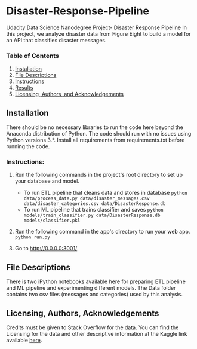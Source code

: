# Disaster-Response-Pipeline
Udacity Data Science Nanodegree Project- Disaster Response Pipeline
In this project, we analyze disaster data from Figure Eight to build a model for an API that classifies disaster messages.

### Table of Contents

1. [Installation](#installation)
2. [File Descriptions](#files)
3. [Instructions](#Instructions)
3. [Results](#results)
4. [Licensing, Authors, and Acknowledgements](#licensing)

## Installation <a name="installation"></a>

There should be no necessary libraries to run the code here beyond the Anaconda distribution of Python.  The code should run with no issues using Python versions 3.*. Install all requirements from requirements.txt before running the code.


### Instructions: <a name="Instructions"></a>
1. Run the following commands in the project's root directory to set up your database and model.

    - To run ETL pipeline that cleans data and stores in database
        `python data/process_data.py data/disaster_messages.csv data/disaster_categories.csv data/DisasterResponse.db`
    - To run ML pipeline that trains classifier and saves
        `python models/train_classifier.py data/DisasterResponse.db models/classifier.pkl`

2. Run the following command in the app's directory to run your web app.
    `python run.py`

3. Go to http://0.0.0.0:3001/
## File Descriptions <a name="files"></a>

There is two iPython notebooks available here for preparing ETL pipeline and ML pipeline and experimenting different models. The Data folder contains two csv files (messages and categories) used by this analysis.  



## Licensing, Authors, Acknowledgements<a name="licensing"></a>

Credits must be given to Stack Overflow for the data.  You can find the Licensing for the data and other descriptive information at the Kaggle link available [here](hhttps://insights.stackoverflow.com/survey).  